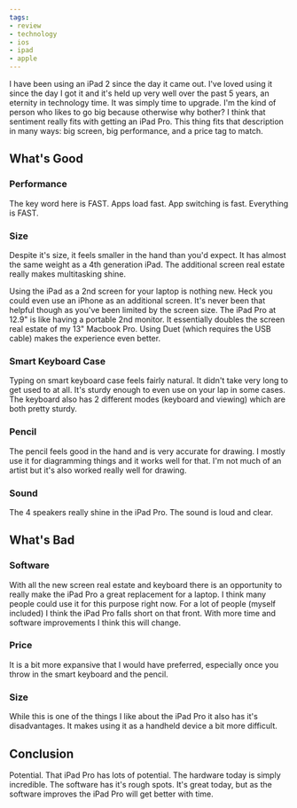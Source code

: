 ```yaml
---
tags:
- review
- technology
- ios
- ipad
- apple
---
```


<!-- preview -->
I have been using an iPad 2 since the day it came out. I've loved using it since the day I got it and it's held up very well over the past 5 years, an eternity in technology time. It was simply time to upgrade. I'm the kind of person who likes to go big because otherwise why bother? I think that sentiment really fits with getting an iPad Pro. This thing fits that description in many ways: big screen, big performance, and a price tag to match.
<!-- /preview -->

## What's Good

### Performance

The key word here is FAST. Apps load fast. App switching is fast. Everything is FAST.

### Size

Despite it's size, it feels smaller in the hand than you'd expect. It has almost the same weight as a 4th generation iPad. The additional screen real estate really makes multitasking shine.

Using the iPad as a 2nd screen for your laptop is nothing new. Heck you could even use an iPhone as an additional screen. It's never been that helpful though as you've been limited by the screen size. The iPad Pro at 12.9" is like having a portable 2nd monitor. It essentially doubles the screen real estate of my 13" Macbook Pro. Using Duet (which requires the USB cable) makes the experience even better.

### Smart Keyboard Case

Typing on smart keyboard case feels fairly natural. It didn't take very long to get used to at all. It's sturdy enough to even use on your lap in some cases. The keyboard also has 2 different modes (keyboard and viewing) which are both pretty sturdy.

### Pencil

The pencil feels good in the hand and is very accurate for drawing. I mostly use it for diagramming things and it works well for that. I'm not much of an artist but it's also worked really well for drawing.

### Sound

The 4 speakers really shine in the iPad Pro. The sound is loud and clear.

## What's Bad

### Software
With all the new screen real estate and keyboard there is an opportunity to really make the iPad Pro a great replacement for a laptop. I think many people could use it for this purpose right now.  For a lot of people (myself included) I think the iPad Pro falls short on that front. With more time and software improvements I think this will change.

### Price

It is a bit more expansive that I would have preferred, especially once you throw in the smart keyboard and the pencil.

### Size

While this is one of the things I like about the iPad Pro it also has it's disadvantages. It makes using it as a handheld device a bit more difficult.

## Conclusion

Potential. That iPad Pro has lots of potential. The hardware today is simply incredible. The software has it's rough spots. It's great today, but as the software improves the iPad Pro will get better with time.

